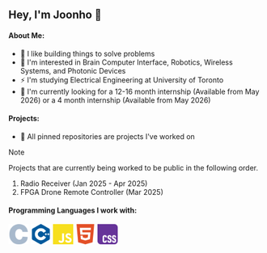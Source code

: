 ## Hey, I'm Joonho 👋

#### About Me: 
- 🦾 I like building things to solve problems
- 🧠 I'm interested in Brain Computer Interface, Robotics, Wireless Systems, and Photonic Devices
- ⚡️ I'm studying Electrical Engineering at University of Toronto
- 🌱 I'm currently looking for a 12-16 month internship (Available from May 2026) or a 4 month internship (Available from May 2026)

#### Projects: 
- 📌 All pinned repositories are projects I've worked on

> [!NOTE]
> Projects that are currently being worked to be public in the following order.
> 1. Radio Receiver (Jan 2025 - Apr 2025)
> 2. FPGA Drone Remote Controller (Mar 2025)

#### Programming Languages I work with: 
<p>
  <img src="./icons/c.svg" width="40" />
  <img src="./icons/cplusplus.svg" width="40" />
  <img src="./icons/javascript.svg" width="40" />
  <img src="./icons/html5.svg" width="40" />
  <img src="./icons/css.svg" width="40" />
</p>
